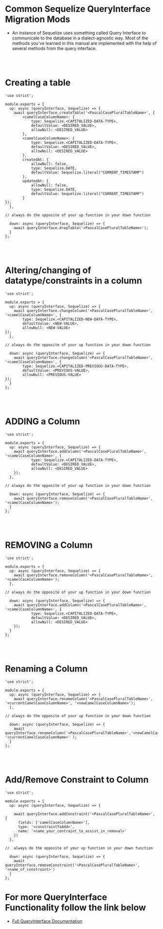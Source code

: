 # Common Sequelize QueryInterface Migration Mods
- An instance of Sequelize uses something called Query Interface to communicate to the database in a dialect-agnostic way. Most of the methods you've learned in this manual are implemented with the help of several methods from the query interface.

<br></br>

# Creating a table
```
'use strict';

module.exports = {
  up: async (queryInterface, Sequelize) => {
    await queryInterface.createTable('<PascalCasePluralTableName>', {
        <camelCaseColumnName>: {
            type: Sequelize.<CAPITALIZED-DATA-TYPE>,
            defaultValue: <DESIRED_VALUE>,
            allowNull: <DESIRED_VALUE>
        },
        <camelCaseColumnName>: {
            type: Sequelize.<CAPITALIZED-DATA-TYPE>,
            defaultValue: <DESIRED_VALUE>,
            allowNull: <DESIRED_VALUE>
        },
        createdAt: {
            allowNull: false,
            type: Sequelize.DATE,
            defaultValue: Sequelize.literal("CURRENT_TIMESTAMP")
        },
        updatedAt: {
            allowNull: false,
            type: Sequelize.DATE,
            defaultValue: Sequelize.literal("CURRENT_TIMESTAMP")
        }
});
  },

// always do the opposite of your up function in your down function

  down: async (queryInterface, Sequelize) => {
    await queryInterface.dropTable('<PascalCasePluralTableName>');
  }
};
```
<br></br>

# Altering/changing of datatype/constraints in a column
```
'use strict';

module.exports = {
  up: async (queryInterface, Sequelize) => {
    await queryInterface.changeColumn('<PascalCasePluralTableName>', '<camelCaseColumnName>', {
        type: Sequelize.<CAPITALIZED-NEW-DATA-TYPE>,
        defaultValue: <NEW-VALUE>,
        allowNull: <NEW-VALUE>
});
  },

// always do the opposite of your up function in your down function

  down: async (queryInterface, Sequelize) => {
    await queryInterface.changeColumn('<PascalCasePluralTableName>', '<camelCaseColumnName>', {
        type: Sequelize.<CAPITALIZED-PREVIOUS-DATA-TYPE>,
        defaultValue: <PREVIOUS-VALUE>,
        allowNull: <PREVIOUS-VALUE>
});
  }
};
```

<br></br>

# ADDING a Column
```
'use strict';

module.exports = {
  up: async (queryInterface, Sequelize) => {
    await queryInterface.addColumn('<PascalCasePluralTableName>', '<camelCaseColumnName>', {
            type: Sequelize.<CAPITALIZED-DATA-TYPE>,
            defaultValue: <DESIRED_VALUE>,
            allowNull: <DESIRED_VALUE>
    });
  },

// always do the opposite of your up function in your down function

  down: async (queryInterface, Sequelize) => {
    await queryInterface.removeColumn('<PascalCasePluralTableName>', '<camelCaseColumnName>');
  }
};
```
<br></br>

# REMOVING a Column
```
'use strict';

module.exports = {
  up: async (queryInterface, Sequelize) => {
    await queryInterface.removeColumn('<PascalCasePluralTableName>', '<camelCaseColumnName>');
  },

// always do the opposite of your up function in your down function

  down: async (queryInterface, Sequelize) => {
    await queryInterface.addColumn('<PascalCasePluralTableName>', '<camelCaseColumnName>', {
            type: Sequelize.<CAPITALIZED-DATA-TYPE>,
            defaultValue: <DESIRED_VALUE>,
            allowNull: <DESIRED_VALUE>
    });
  }
};
```

<br></br>

# Renaming a Column
```
'use strict';

module.exports = {
  up: async (queryInterface, Sequelize) => {
    await queryInterface.renameColumn('<PascalCasePluralTableName>', '<currentCamelCaseColumnName>', '<newCamelCaseColumnName>');
  },

// always do the opposite of your up function in your down function

  down: async (queryInterface, Sequelize) => {
    await queryInterface.renameColumn('<PascalCasePluralTableName>','<newCamelCaseColumnName>', '<currentCamelCaseColumnName>' );
  }
};
```

<br></br>

# Add/Remove Constraint to Column
```
'use strict';

module.exports = {
  up: async (queryInterface, Sequelize) => {

    await queryInterface.addConstraint('<PascalCasePluralTableName>', {
      fields: ['camelCaseColumnName>'],
      type: '<constraintToAdd>',
      name: '<name_your_contraint_to_assist_in_removal>'
    })
  },

//  always do the opposite of your up function in your down function

  down: async (queryInterface, Sequelize) => {
    await queryInterface.removeConstraint('<PascalCasePluralTableName>', '<name_of_constraint>')
  }
};
```


# For more QueryInterface Functionality follow the link below
- [Full QueryInterface Documentation](https://sequelize.org/api/v6/class/src/dialects/abstract/query-interface.js~queryinterface)

